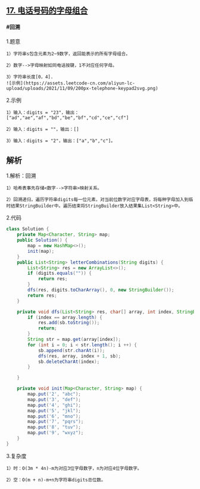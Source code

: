 ## [17. 电话号码的字母组合](https://leetcode.cn/problems/letter-combinations-of-a-phone-number/)
#### #回溯
1.题意

    1）字符串s包含元素为2~9数字，返回能表示的所有字母组合。

    2）数字-->字母映射如同电话按键，1不对应任何字母。

    3）字符串长度[0，4].
    ![示例](https://assets.leetcode-cn.com/aliyun-lc-upload/uploads/2021/11/09/200px-telephone-keypad2svg.png)

2.示例

    1）输入：digits = "23"，输出：["ad","ae","af","bd","be","bf","cd","ce","cf"]

    2）输入：digits = ""，输出：[]

    3）输入：digits = "2"，输出：["a","b","c"]。
## 解析
1.解析：回溯

    1）哈希表事先存储<数字-->字符串>映射关系。

    2）回溯递归，遍历字符串digits每一位元素，对当前位数字对应字母表，将每种字母加入到临时结果StringBuilder中。遍历结束将StringBuilder放入结果集List<String>中。

2.代码
```java
class Solution {
    private Map<Character, String> map;
    public Solution() {
        map = new HashMap<>();
        init(map);
    }
    public List<String> letterCombinations(String digits) {
        List<String> res = new ArrayList<>();
        if (digits.equals("")) {
            return res;
        }
        dfs(res, digits.toCharArray(), 0, new StringBuilder());
        return res;
    }

    private void dfs(List<String> res, char[] array, int index, StringBuilder sb) {
        if (index == array.length) {
            res.add(sb.toString());
            return;
        }
        String str = map.get(array[index]);
        for (int i = 0; i < str.length(); i ++) {
            sb.append(str.charAt(i));
            dfs(res, array, index + 1, sb);
            sb.deleteCharAt(index);
        }

    }

    private void init(Map<Character, String> map) {
        map.put('2', "abc");
        map.put('3', "def");
        map.put('4', "ghi");
        map.put('5', "jkl");
        map.put('6', "mno");
        map.put('7', "pqrs");
        map.put('8', "tuv");
        map.put('9', "wxyz");
    }
}
```
3.复杂度

    1）时：O(3m * 4n)-m为对应3位字母数字，n为对应4位字母数字。

    2）空：O(m + n)-m+n为字符串digits总位数。

